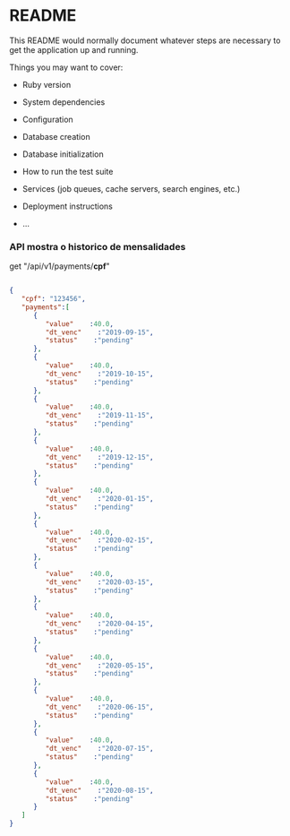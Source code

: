 # README

This README would normally document whatever steps are necessary to get the
application up and running.

Things you may want to cover:

* Ruby version

* System dependencies

* Configuration

* Database creation

* Database initialization

* How to run the test suite

* Services (job queues, cache servers, search engines, etc.)

* Deployment instructions

* ...


### API mostra o historico de mensalidades

get "/api/v1/payments/**cpf**"

```json

{
   "cpf": "123456",
   "payments":[
      {
         "value"    :40.0,
         "dt_venc"    :"2019-09-15",
         "status"    :"pending"
      },
      {
         "value"    :40.0,
         "dt_venc"    :"2019-10-15",
         "status"    :"pending"
      },
      {
         "value"    :40.0,
         "dt_venc"    :"2019-11-15",
         "status"    :"pending"
      },
      {
         "value"    :40.0,
         "dt_venc"    :"2019-12-15",
         "status"    :"pending"
      },
      {
         "value"    :40.0,
         "dt_venc"    :"2020-01-15",
         "status"    :"pending"
      },
      {
         "value"    :40.0,
         "dt_venc"    :"2020-02-15",
         "status"    :"pending"
      },
      {
         "value"    :40.0,
         "dt_venc"    :"2020-03-15",
         "status"    :"pending"
      },
      {
         "value"    :40.0,
         "dt_venc"    :"2020-04-15",
         "status"    :"pending"
      },
      {
         "value"    :40.0,
         "dt_venc"    :"2020-05-15",
         "status"    :"pending"
      },
      {
         "value"    :40.0,
         "dt_venc"    :"2020-06-15",
         "status"    :"pending"
      },
      {
         "value"    :40.0,
         "dt_venc"    :"2020-07-15",
         "status"    :"pending"
      },
      {
         "value"    :40.0,
         "dt_venc"    :"2020-08-15",
         "status"    :"pending"
      }
   ]
}
  ```